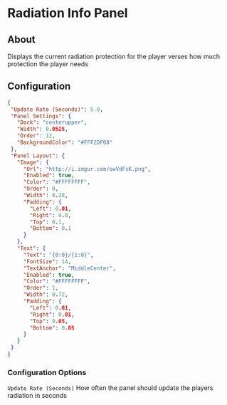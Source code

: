 # Radiation Info Panel

## About
Displays the current radiation protection for the player verses how much protection the player needs

## Configuration
 
 ```json
{
  "Update Rate (Seconds)": 5.0,
  "Panel Settings": {
    "Dock": "centerupper",
    "Width": 0.0525,
    "Order": 12,
    "BackgroundColor": "#FFF2DF08"
  },
  "Panel Layout": {
    "Image": {
      "Url": "http://i.imgur.com/owVdFsK.png",
      "Enabled": true,
      "Color": "#FFFFFFFF",
      "Order": 0,
      "Width": 0.28,
      "Padding": {
        "Left": 0.01,
        "Right": 0.0,
        "Top": 0.1,
        "Bottom": 0.1
      }
    },
    "Text": {
      "Text": "{0:0}/{1:0}",
      "FontSize": 14,
      "TextAnchor": "MiddleCenter",
      "Enabled": true,
      "Color": "#FFFFFFFF",
      "Order": 1,
      "Width": 0.72,
      "Padding": {
        "Left": 0.01,
        "Right": 0.01,
        "Top": 0.05,
        "Bottom": 0.05
      }
    }
  }
}
 ```

### Configuration Options
`Update Rate (Seconds)` How often the panel should update the players radiation in seconds